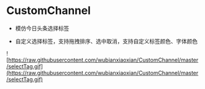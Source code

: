 CustomChannel
=======

* 模仿今日头条选择标签

*  自定义选择标签，支持拖拽排序、选中取消，支持自定义标签颜色、字体颜色



![https://raw.githubusercontent.com/wubianxiaoxian/CustomChannel/master/selectTag.gif](https://raw.githubusercontent.com/wubianxiaoxian/CustomChannel/master/selectTag.gif)
